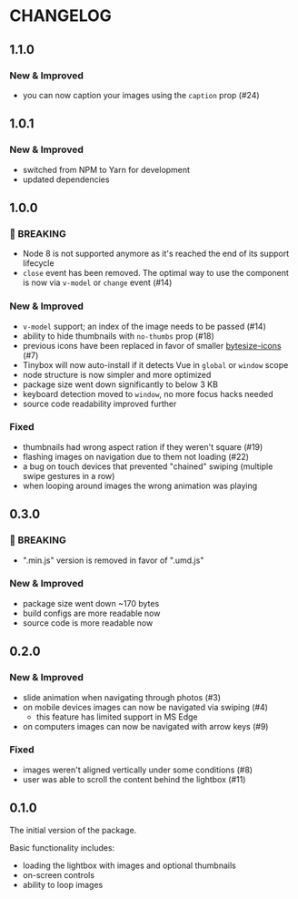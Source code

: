 # CHANGELOG

## 1.1.0

### New & Improved

- you can now caption your images using the `caption` prop (#24)

## 1.0.1

### New & Improved

- switched from NPM to Yarn for development
- updated dependencies

## 1.0.0

### 🛑 BREAKING

- Node 8 is not supported anymore as it's reached the end of its support lifecycle
- `close` event has been removed. The optimal way to use the component is now via `v-model` or `change` event (#14)

### New & Improved

- `v-model` support; an index of the image needs to be passed (#14)
- ability to hide thumbnails with `no-thumbs` prop (#18)
- previous icons have been replaced in favor of smaller [bytesize-icons](https://github.com/danklammer/bytesize-icons) (#7)
- Tinybox will now auto-install if it detects Vue in `global` or `window` scope
- node structure is now simpler and more optimized
- package size went down significantly to below 3 KB
- keyboard detection moved to `window`, no more focus hacks needed
- source code readability improved further

### Fixed

- thumbnails had wrong aspect ration if they weren't square (#19)
- flashing images on navigation due to them not loading (#22)
- a bug on touch devices that prevented "chained" swiping (multiple swipe gestures in a row)
- when looping around images the wrong animation was playing

## 0.3.0

### 🛑 BREAKING

- ".min.js" version is removed in favor of ".umd.js"

### New & Improved

- package size went down ~170 bytes
- build configs are more readable now
- source code is more readable now

## 0.2.0

### New & Improved

- slide animation when navigating through photos (#3)
- on mobile devices images can now be navigated via swiping (#4)
    - this feature has limited support in MS Edge
- on computers images can now be navigated with arrow keys (#9)

### Fixed

- images weren't aligned vertically under some conditions (#8)
- user was able to scroll the content behind the lightbox (#11)

## 0.1.0

The initial version of the package.

Basic functionality includes:

- loading the lightbox with images and optional thumbnails
- on-screen controls
- ability to loop images

